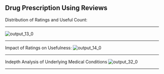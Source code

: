 ## Drug Prescription Using Reviews

Distribution of Ratings and Useful Count:
___
![output_13_0](https://user-images.githubusercontent.com/30528167/158788883-3e2bde4b-892a-4812-9242-6853ed3d0319.png)
___

Impact of Ratings on Usefulness:
![output_14_0](https://user-images.githubusercontent.com/30528167/158788894-fa3c73ed-129c-464e-8ba9-ef9eaf8c3d48.png)
___
Indepth Analysis of Underlying Medical Conditions
![output_32_0](https://user-images.githubusercontent.com/30528167/158788902-276ddd06-0f37-4528-8db6-d02c102fa0d1.png)
___